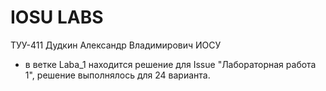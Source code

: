 # IOSU LABS
 ТУУ-411 Дудкин Александр Владимирович ИОСУ
* в ветке Laba_1 находится решение для Issue "Лабораторная работа 1", решение выполнялось для 24 варианта.
